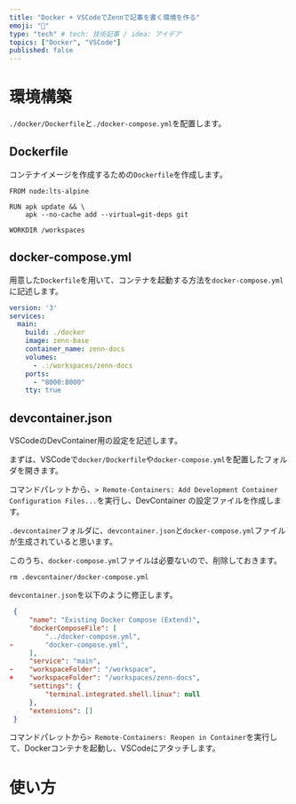 ```yaml
---
title: "Docker + VSCodeでZennで記事を書く環境を作る"
emoji: "🔖"
type: "tech" # tech: 技術記事 / idea: アイデア
topics: ["Docker", "VSCode"]
published: false
---
```


# 環境構築

`./docker/Dockerfile`と`./docker-compose.yml`を配置します。

## Dockerfile

コンテナイメージを作成するための`Dockerfile`を作成します。

```Dockerfile:Dockerfile
FROM node:lts-alpine

RUN apk update && \
    apk --no-cache add --virtual=git-deps git

WORKDIR /workspaces
```

## docker-compose.yml

用意した`Dockerfile`を用いて、コンテナを起動する方法を`docker-compose.yml`に記述します。

```yml:docker-compose.yml
version: '3'
services:
  main:
    build: ./docker
    image: zenn-base
    container_name: zenn-docs
    volumes:
      - .:/workspaces/zenn-docs
    ports:
      - "8000:8000"
    tty: true
```

## devcontainer.json

VSCodeのDevContainer用の設定を記述します。

まずは、VSCodeで`docker/Dockerfile`や`docker-compose.yml`を配置したフォルダを開きます。

コマンドパレットから、`> Remote-Containers: Add Development Container Configuration Files...`を実行し、DevContainer の設定ファイルを作成します。

`.devcontainer`フォルダに、`devcontainer.json`と`docker-compose.yml`ファイルが生成されていると思います。

このうち、`docker-compose.yml`ファイルは必要ないので、削除しておきます。

```
rm .devcontainer/docker-compose.yml
```

`devcontainer.json`を以下のように修正します。


```diff:devcontainer.json
 {
     "name": "Existing Docker Compose (Extend)",
     "dockerComposeFile": [
         "../docker-compose.yml",
-        "docker-compose.yml",
     ],
     "service": "main",
-    "workspaceFolder": "/workspace",
+    "workspaceFolder": "/workspaces/zenn-docs",
     "settings": {
         "terminal.integrated.shell.linux": null
     },
     "extensions": []
 }
```

コマンドパレットから`> Remote-Containers: Reopen in Container`を実行して、Dockerコンテナを起動し、VSCodeにアタッチします。

# 使い方
